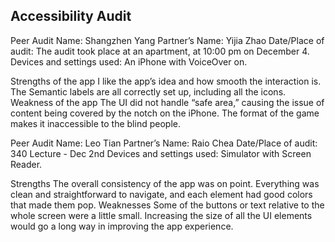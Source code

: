 ## Accessibility Audit

Peer Audit
Name: Shangzhen Yang
Partner’s Name: Yijia Zhao
Date/Place of audit: The audit took place at an apartment, at 10:00 pm on December 4.
Devices and settings used: An iPhone with VoiceOver on.

Strengths of the app
I like the app’s idea and how smooth the interaction is. The Semantic labels are all correctly set up, including all the icons.
Weakness of the app
The UI did not handle “safe area,” causing the issue of content being covered by the notch on the iPhone. The format of the game makes it inaccessible to the blind people.


Peer Audit
Name: Leo Tian
Partner’s Name: Raio Chea
Date/Place of audit: 340 Lecture - Dec 2nd
Devices and settings used: Simulator with Screen Reader. 

Strengths
The overall consistency of the app was on point. Everything was clean and straightforward to navigate, and each element had good colors that made them pop. 
Weaknesses
Some of the buttons or text relative to the whole screen were a little small. Increasing the size of all the UI elements would go a long way in improving the app experience. 
